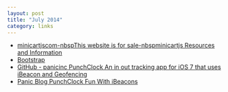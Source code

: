 ```yaml
---
layout: post
title: "July 2014"
category: links
---
```


* [minicartjscom-nbspThis website is for sale-nbspminicartjs Resources and Information](http://minicartjs.com)
* [Bootstrap](https://kristopolous.github.io/BOOTSTRA.386/index.html)
* [GitHub - panicinc PunchClock An in out tracking app for iOS 7 that uses iBeacon and Geofencing](https://github.com/panicinc/PunchClock)
* [Panic Blog PunchClock Fun With iBeacons](http://www.panic.com/blog/punchclock-fun-with-ibeacons/)
